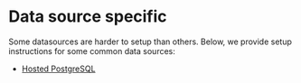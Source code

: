 # Data source specific

Some datasources are harder to setup than others.
Below, we provide setup instructions for some common data sources:
- [Hosted PostgreSQL](recipes.md)
